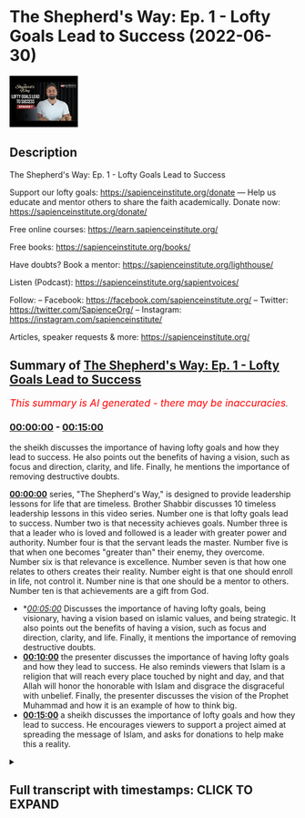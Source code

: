 # The Shepherd's Way: Ep. 1 - Lofty Goals Lead to Success (2022-06-30)

![alt The Shepherd's Way: Ep. 1 - Lofty Goals Lead to Success](y_HOuCxRdvs.jpg "The Shepherd's Way: Ep. 1 - Lofty Goals Lead to Success")

## Description

The Shepherd's Way: Ep. 1 - Lofty Goals Lead to Success

Support our lofty goals:
https://sapienceinstitute.org/donate
—
Help us educate and mentor others to share the faith academically.
Donate now: https://sapienceinstitute.org/donate/ 

Free online courses: https://learn.sapienceinstitute.org/

Free books: https://sapienceinstitute.org/books/

Have doubts? Book a mentor: https://sapienceinstitute.org/lighthouse/

Listen (Podcast): https://sapienceinstitute.org/sapientvoices/

Follow:
– Facebook: https://facebook.com/sapienceinstitute.org/ 
– Twitter: https://twitter.com/SapienceOrg/ 
– Instagram: https://instagram.com/sapienceinstitute/ 

Articles, speaker requests & more: https://sapienceinstitute.org/

## Summary of [The Shepherd's Way: Ep. 1 - Lofty Goals Lead to Success](https://www.youtube.com/watch?v=y_HOuCxRdvs)


*<span style="color:red; font-size:125%">This summary is AI generated - there may be inaccuracies</span>. [](/)*

### [00:00:00](https://www.youtube.com/watch?v=y_HOuCxRdvs&t=0) - [00:15:00](https://www.youtube.com/watch?v=y_HOuCxRdvs&t=900)

 the sheikh discusses the importance of having lofty goals and how they lead to success. He also points out the benefits of having a vision, such as focus and direction, clarity, and life. Finally, he mentions the importance of removing destructive doubts.

**[00:00:00](https://www.youtube.com/watch?v=y_HOuCxRdvs&t=0)**  series, "The Shepherd's Way," is designed to provide leadership lessons for life that are timeless. Brother Shabbir discusses 10 timeless leadership lessons in this video series. Number one is that lofty goals lead to success. Number two is that necessity achieves goals. Number three is that a leader who is loved and followed is a leader with greater power and authority. Number four is that the servant leads the master. Number five is that when one becomes "greater than" their enemy, they overcome. Number six is that relevance is excellence. Number seven is that how one relates to others creates their reality. Number eight is that one should enroll in life, not control it. Number nine is that one should be a mentor to others. Number ten is that achievements are a gift from God.
* **[00:05:00](https://www.youtube.com/watch?v=y_HOuCxRdvs&t=300)* Discusses the importance of having lofty goals, being visionary, having a vision based on islamic values, and being strategic. It also points out the benefits of having a vision, such as focus and direction, clarity, and life. Finally, it mentions the importance of removing destructive doubts.
* **[00:10:00](https://www.youtube.com/watch?v=y_HOuCxRdvs&t=600)**  the presenter discusses the importance of having lofty goals and how they lead to success. He also reminds viewers that Islam is a religion that will reach every place touched by night and day, and that Allah will honor the honorable with Islam and disgrace the disgraceful with unbelief. Finally, the presenter discusses the vision of the Prophet Muhammad and how it is an example of how to think big.
* **[00:15:00](https://www.youtube.com/watch?v=y_HOuCxRdvs&t=900)**  a sheikh discusses the importance of lofty goals and how they lead to success. He encourages viewers to support a project aimed at spreading the message of Islam, and asks for donations to help make this a reality.

<details><summary><h2>Full transcript with timestamps: CLICK TO EXPAND</h2></summary>

[0:00:16](https://youtu.be/y_HOuCxRdvs?t=16) brothers and sisters and friends and  
[0:00:18](https://youtu.be/y_HOuCxRdvs?t=18) welcome to the sapience institute  
[0:00:21](https://youtu.be/y_HOuCxRdvs?t=21) vulhija series the shepherd's way  
[0:00:25](https://youtu.be/y_HOuCxRdvs?t=25) timeless  
[0:00:26](https://youtu.be/y_HOuCxRdvs?t=26) leadership lessons for life  
[0:00:28](https://youtu.be/y_HOuCxRdvs?t=28) endower so what is this series all about  
[0:00:32](https://youtu.be/y_HOuCxRdvs?t=32) brothers and sisters  
[0:00:35](https://youtu.be/y_HOuCxRdvs?t=35) sapiens institute's vision is  
[0:00:38](https://youtu.be/y_HOuCxRdvs?t=38) a world that receives the message of  
[0:00:40](https://youtu.be/y_HOuCxRdvs?t=40) islam  
[0:00:41](https://youtu.be/y_HOuCxRdvs?t=41) and our strategic focus  
[0:00:44](https://youtu.be/y_HOuCxRdvs?t=44) is that we  
[0:00:46](https://youtu.be/y_HOuCxRdvs?t=46) as a team  
[0:00:47](https://youtu.be/y_HOuCxRdvs?t=47) defend and share islam academically and  
[0:00:50](https://youtu.be/y_HOuCxRdvs?t=50) intellectually  
[0:00:51](https://youtu.be/y_HOuCxRdvs?t=51) and we train  
[0:00:53](https://youtu.be/y_HOuCxRdvs?t=53) and empower and develop others to do so  
[0:00:56](https://youtu.be/y_HOuCxRdvs?t=56) the same  
[0:00:58](https://youtu.be/y_HOuCxRdvs?t=58) part of this  
[0:01:00](https://youtu.be/y_HOuCxRdvs?t=60) is creating leaders  
[0:01:03](https://youtu.be/y_HOuCxRdvs?t=63) and this is very significant  
[0:01:05](https://youtu.be/y_HOuCxRdvs?t=65) so we felt  
[0:01:07](https://youtu.be/y_HOuCxRdvs?t=67) it was of paramount importance  
[0:01:09](https://youtu.be/y_HOuCxRdvs?t=69) to  
[0:01:11](https://youtu.be/y_HOuCxRdvs?t=71) empower you  
[0:01:12](https://youtu.be/y_HOuCxRdvs?t=72) with timeless  
[0:01:14](https://youtu.be/y_HOuCxRdvs?t=74) leadership  
[0:01:15](https://youtu.be/y_HOuCxRdvs?t=75) lessons  
[0:01:16](https://youtu.be/y_HOuCxRdvs?t=76) in order to facilitate your journey to  
[0:01:19](https://youtu.be/y_HOuCxRdvs?t=79) go out there in the world in order for  
[0:01:22](https://youtu.be/y_HOuCxRdvs?t=82) the world to receive the message of  
[0:01:23](https://youtu.be/y_HOuCxRdvs?t=83) islam and for you to become  
[0:01:27](https://youtu.be/y_HOuCxRdvs?t=87) a leader so you can share and defend  
[0:01:29](https://youtu.be/y_HOuCxRdvs?t=89) islam academically and intellectually  
[0:01:34](https://youtu.be/y_HOuCxRdvs?t=94) and brothers and sisters  
[0:01:37](https://youtu.be/y_HOuCxRdvs?t=97) it is extremely important for us to have  
[0:01:41](https://youtu.be/y_HOuCxRdvs?t=101) these lessons not only  
[0:01:44](https://youtu.be/y_HOuCxRdvs?t=104) in our tower life in sharing and  
[0:01:46](https://youtu.be/y_HOuCxRdvs?t=106) defending islam academically and  
[0:01:48](https://youtu.be/y_HOuCxRdvs?t=108) intellectually but also in our private  
[0:01:51](https://youtu.be/y_HOuCxRdvs?t=111) lives too  
[0:01:53](https://youtu.be/y_HOuCxRdvs?t=113) if i were to summarize  
[0:01:54](https://youtu.be/y_HOuCxRdvs?t=114) the whole series  
[0:01:56](https://youtu.be/y_HOuCxRdvs?t=116) i will define it in the following way  
[0:02:00](https://youtu.be/y_HOuCxRdvs?t=120) be principled  
[0:02:02](https://youtu.be/y_HOuCxRdvs?t=122) if you had a choice  
[0:02:04](https://youtu.be/y_HOuCxRdvs?t=124) between power  
[0:02:06](https://youtu.be/y_HOuCxRdvs?t=126) authority and principles  
[0:02:09](https://youtu.be/y_HOuCxRdvs?t=129) and you chose power and authority over  
[0:02:12](https://youtu.be/y_HOuCxRdvs?t=132) principles  
[0:02:14](https://youtu.be/y_HOuCxRdvs?t=134) your power  
[0:02:16](https://youtu.be/y_HOuCxRdvs?t=136) will become your weakness  
[0:02:18](https://youtu.be/y_HOuCxRdvs?t=138) and if you chose principles  
[0:02:21](https://youtu.be/y_HOuCxRdvs?t=141) over power  
[0:02:23](https://youtu.be/y_HOuCxRdvs?t=143) your principles will become your  
[0:02:25](https://youtu.be/y_HOuCxRdvs?t=145) strength  
[0:02:26](https://youtu.be/y_HOuCxRdvs?t=146) allah subhanahu wa'ta'ala says in  
[0:02:28](https://youtu.be/y_HOuCxRdvs?t=148) chapter 11 verse 49  
[0:02:30](https://youtu.be/y_HOuCxRdvs?t=150) so be patient  
[0:02:32](https://youtu.be/y_HOuCxRdvs?t=152) surely the ultimate outcome belongs only  
[0:02:35](https://youtu.be/y_HOuCxRdvs?t=155) to the righteous  
[0:02:37](https://youtu.be/y_HOuCxRdvs?t=157) brothers and sisters  
[0:02:38](https://youtu.be/y_HOuCxRdvs?t=158) these timeless lessons  
[0:02:41](https://youtu.be/y_HOuCxRdvs?t=161) can be derived from my own experience  
[0:02:44](https://youtu.be/y_HOuCxRdvs?t=164) many of you may not know  
[0:02:46](https://youtu.be/y_HOuCxRdvs?t=166) but i was the ceo of i era from april  
[0:02:52](https://youtu.be/y_HOuCxRdvs?t=172) 2017 to around february  
[0:02:55](https://youtu.be/y_HOuCxRdvs?t=175) 2020  
[0:02:57](https://youtu.be/y_HOuCxRdvs?t=177) and alhamdulillah  
[0:02:58](https://youtu.be/y_HOuCxRdvs?t=178) by the will and mercy and grace of allah  
[0:03:01](https://youtu.be/y_HOuCxRdvs?t=181) subhanahu wa ta'ala we increased  
[0:03:06](https://youtu.be/y_HOuCxRdvs?t=186) international operations by over a  
[0:03:08](https://youtu.be/y_HOuCxRdvs?t=188) thousand percent  
[0:03:09](https://youtu.be/y_HOuCxRdvs?t=189) and we increased our funding by over 500  
[0:03:13](https://youtu.be/y_HOuCxRdvs?t=193) percent  
[0:03:14](https://youtu.be/y_HOuCxRdvs?t=194) in may 2020 i was given the mandate to  
[0:03:19](https://youtu.be/y_HOuCxRdvs?t=199) lead and set up sapience institute  
[0:03:22](https://youtu.be/y_HOuCxRdvs?t=202) and this involved developing its vision  
[0:03:25](https://youtu.be/y_HOuCxRdvs?t=205) and implementing its strategy  
[0:03:29](https://youtu.be/y_HOuCxRdvs?t=209) and i've realized brothers and sisters  
[0:03:32](https://youtu.be/y_HOuCxRdvs?t=212) that these lessons  
[0:03:34](https://youtu.be/y_HOuCxRdvs?t=214) and the principles that you can derive  
[0:03:36](https://youtu.be/y_HOuCxRdvs?t=216) from these lessons are timeless and much  
[0:03:39](https://youtu.be/y_HOuCxRdvs?t=219) needed so brothers and sisters in this  
[0:03:42](https://youtu.be/y_HOuCxRdvs?t=222) series we're going to be unpacking 10  
[0:03:45](https://youtu.be/y_HOuCxRdvs?t=225) timeless leadership lessons  
[0:03:48](https://youtu.be/y_HOuCxRdvs?t=228) and let me summarize them for you now  
[0:03:50](https://youtu.be/y_HOuCxRdvs?t=230) number one lofty goals lead to success  
[0:03:54](https://youtu.be/y_HOuCxRdvs?t=234) in other words  
[0:03:55](https://youtu.be/y_HOuCxRdvs?t=235) be visionary number two necessity  
[0:03:57](https://youtu.be/y_HOuCxRdvs?t=237) achieves in other words be strategic  
[0:04:01](https://youtu.be/y_HOuCxRdvs?t=241) number three a leader loved is a leader  
[0:04:04](https://youtu.be/y_HOuCxRdvs?t=244) followed  
[0:04:05](https://youtu.be/y_HOuCxRdvs?t=245) in other words be empathic be  
[0:04:07](https://youtu.be/y_HOuCxRdvs?t=247) compassionate  
[0:04:08](https://youtu.be/y_HOuCxRdvs?t=248) number four the servant leads the master  
[0:04:12](https://youtu.be/y_HOuCxRdvs?t=252) concedes in other words be a servant  
[0:04:16](https://youtu.be/y_HOuCxRdvs?t=256) number five when you become  
[0:04:18](https://youtu.be/y_HOuCxRdvs?t=258) you overcome in other words be  
[0:04:21](https://youtu.be/y_HOuCxRdvs?t=261) courageous  
[0:04:22](https://youtu.be/y_HOuCxRdvs?t=262) number six  
[0:04:23](https://youtu.be/y_HOuCxRdvs?t=263) relevance is excellence in other words  
[0:04:27](https://youtu.be/y_HOuCxRdvs?t=267) be wise  
[0:04:28](https://youtu.be/y_HOuCxRdvs?t=268) number seven the enemy is the enemy in  
[0:04:33](https://youtu.be/y_HOuCxRdvs?t=273) other words  
[0:04:34](https://youtu.be/y_HOuCxRdvs?t=274) be  
[0:04:35](https://youtu.be/y_HOuCxRdvs?t=275) egoless or  
[0:04:37](https://youtu.be/y_HOuCxRdvs?t=277) as egoless as you can be  
[0:04:39](https://youtu.be/y_HOuCxRdvs?t=279) number eight  
[0:04:40](https://youtu.be/y_HOuCxRdvs?t=280) enroll don't control  
[0:04:43](https://youtu.be/y_HOuCxRdvs?t=283) in other words be an example  
[0:04:46](https://youtu.be/y_HOuCxRdvs?t=286) number nine how you relate is what you  
[0:04:49](https://youtu.be/y_HOuCxRdvs?t=289) create  
[0:04:50](https://youtu.be/y_HOuCxRdvs?t=290) in other words be a mentor number ten  
[0:04:54](https://youtu.be/y_HOuCxRdvs?t=294) achievements  
[0:04:55](https://youtu.be/y_HOuCxRdvs?t=295) are divine gifts  
[0:04:57](https://youtu.be/y_HOuCxRdvs?t=297) in other words be grateful  
[0:05:00](https://youtu.be/y_HOuCxRdvs?t=300) now yes some of these statements are  
[0:05:02](https://youtu.be/y_HOuCxRdvs?t=302) ambiguous you may not know what they  
[0:05:04](https://youtu.be/y_HOuCxRdvs?t=304) mean but this is the whole point of the  
[0:05:06](https://youtu.be/y_HOuCxRdvs?t=306) series to unpack them and to give you  
[0:05:08](https://youtu.be/y_HOuCxRdvs?t=308) these timeless lessons  
[0:05:10](https://youtu.be/y_HOuCxRdvs?t=310) now the whole basis of this series  
[0:05:13](https://youtu.be/y_HOuCxRdvs?t=313) is based on a hadith from the prophet  
[0:05:15](https://youtu.be/y_HOuCxRdvs?t=315) sallallahu alaihi wasallam  
[0:05:17](https://youtu.be/y_HOuCxRdvs?t=317) when he said  
[0:05:18](https://youtu.be/y_HOuCxRdvs?t=318) every one of you is a shepherd and is  
[0:05:21](https://youtu.be/y_HOuCxRdvs?t=321) responsible for his flock  
[0:05:24](https://youtu.be/y_HOuCxRdvs?t=324) so these timeless  
[0:05:26](https://youtu.be/y_HOuCxRdvs?t=326) leadership lessons  
[0:05:28](https://youtu.be/y_HOuCxRdvs?t=328) yes they can be applied and they should  
[0:05:30](https://youtu.be/y_HOuCxRdvs?t=330) be applied in a tower context when we're  
[0:05:32](https://youtu.be/y_HOuCxRdvs?t=332) sharing islam academically and  
[0:05:35](https://youtu.be/y_HOuCxRdvs?t=335) intellectually but they can also be  
[0:05:37](https://youtu.be/y_HOuCxRdvs?t=337) applied in every aspect of your life  
[0:05:40](https://youtu.be/y_HOuCxRdvs?t=340) including your personal life so the  
[0:05:42](https://youtu.be/y_HOuCxRdvs?t=342) first lesson brothers and sisters is  
[0:05:44](https://youtu.be/y_HOuCxRdvs?t=344) lofty goals lead to success what does  
[0:05:46](https://youtu.be/y_HOuCxRdvs?t=346) this mean  
[0:05:47](https://youtu.be/y_HOuCxRdvs?t=347) this means be visionary have a vision  
[0:05:50](https://youtu.be/y_HOuCxRdvs?t=350) now what is a vision now professor  
[0:05:53](https://youtu.be/y_HOuCxRdvs?t=353) stanley ridgeley defines a vision as an  
[0:05:57](https://youtu.be/y_HOuCxRdvs?t=357) articulation of a powerful achievable  
[0:05:59](https://youtu.be/y_HOuCxRdvs?t=359) and motivating stretch goal  
[0:06:01](https://youtu.be/y_HOuCxRdvs?t=361) now i don't want to unpack all the  
[0:06:03](https://youtu.be/y_HOuCxRdvs?t=363) nuances behind this definition but i  
[0:06:05](https://youtu.be/y_HOuCxRdvs?t=365) think in our context  
[0:06:08](https://youtu.be/y_HOuCxRdvs?t=368) it's  
[0:06:09](https://youtu.be/y_HOuCxRdvs?t=369) more appropriate to define a vision as  
[0:06:12](https://youtu.be/y_HOuCxRdvs?t=372) where you want to see the world and  
[0:06:14](https://youtu.be/y_HOuCxRdvs?t=374) where you see yourself  
[0:06:16](https://youtu.be/y_HOuCxRdvs?t=376) in where you want to see the world  
[0:06:18](https://youtu.be/y_HOuCxRdvs?t=378) so those two things are going to be  
[0:06:19](https://youtu.be/y_HOuCxRdvs?t=379) connected let me give an example  
[0:06:22](https://youtu.be/y_HOuCxRdvs?t=382) here's  
[0:06:23](https://youtu.be/y_HOuCxRdvs?t=383) where i want to see the world a world  
[0:06:26](https://youtu.be/y_HOuCxRdvs?t=386) led by islam  
[0:06:27](https://youtu.be/y_HOuCxRdvs?t=387) okay that's the global vision what about  
[0:06:29](https://youtu.be/y_HOuCxRdvs?t=389) my individual personal vision that  
[0:06:32](https://youtu.be/y_HOuCxRdvs?t=392) connects to that well  
[0:06:34](https://youtu.be/y_HOuCxRdvs?t=394) in that context  
[0:06:37](https://youtu.be/y_HOuCxRdvs?t=397) my personal vision would be that i am  
[0:06:39](https://youtu.be/y_HOuCxRdvs?t=399) led by islam and can lead with islamic  
[0:06:42](https://youtu.be/y_HOuCxRdvs?t=402) principles so as you can see  
[0:06:44](https://youtu.be/y_HOuCxRdvs?t=404) the vision for the world the global  
[0:06:46](https://youtu.be/y_HOuCxRdvs?t=406) vision and my personal individual vision  
[0:06:49](https://youtu.be/y_HOuCxRdvs?t=409) are connected  
[0:06:51](https://youtu.be/y_HOuCxRdvs?t=411) now from an islamic perspective brothers  
[0:06:52](https://youtu.be/y_HOuCxRdvs?t=412) and sisters a vision should be based on  
[0:06:54](https://youtu.be/y_HOuCxRdvs?t=414) three main things the love of allah  
[0:06:57](https://youtu.be/y_HOuCxRdvs?t=417) certainty and islamic values okay what  
[0:07:00](https://youtu.be/y_HOuCxRdvs?t=420) does this mean  
[0:07:01](https://youtu.be/y_HOuCxRdvs?t=421) when we say the love of allah it means  
[0:07:03](https://youtu.be/y_HOuCxRdvs?t=423) it should be done for his sake and that  
[0:07:05](https://youtu.be/y_HOuCxRdvs?t=425) you should seek the best in this life  
[0:07:07](https://youtu.be/y_HOuCxRdvs?t=427) and the best in the life to come  
[0:07:10](https://youtu.be/y_HOuCxRdvs?t=430) when we say  
[0:07:11](https://youtu.be/y_HOuCxRdvs?t=431) it must be based on certainty it should  
[0:07:13](https://youtu.be/y_HOuCxRdvs?t=433) be based on core islamic principles  
[0:07:17](https://youtu.be/y_HOuCxRdvs?t=437) and  
[0:07:18](https://youtu.be/y_HOuCxRdvs?t=438) in the unwavering belief in allah and  
[0:07:21](https://youtu.be/y_HOuCxRdvs?t=441) his messenger sallallahu alaihi wasallam  
[0:07:24](https://youtu.be/y_HOuCxRdvs?t=444) and that would mean that we affirm  
[0:07:26](https://youtu.be/y_HOuCxRdvs?t=446) tawheed the oneness of allah and in this  
[0:07:29](https://youtu.be/y_HOuCxRdvs?t=449) context that we rely on him because  
[0:07:32](https://youtu.be/y_HOuCxRdvs?t=452) everything that happens in this cosmos  
[0:07:35](https://youtu.be/y_HOuCxRdvs?t=455) happens because of the irrada the will  
[0:07:37](https://youtu.be/y_HOuCxRdvs?t=457) and kudra power of allah subhanallah  
[0:07:40](https://youtu.be/y_HOuCxRdvs?t=460) so our vision brothers and sisters must  
[0:07:41](https://youtu.be/y_HOuCxRdvs?t=461) be based on islamic values this means it  
[0:07:44](https://youtu.be/y_HOuCxRdvs?t=464) should please allah let's unpack this a  
[0:07:46](https://youtu.be/y_HOuCxRdvs?t=466) little bit  
[0:07:48](https://youtu.be/y_HOuCxRdvs?t=468) it means brothers and sisters that we  
[0:07:50](https://youtu.be/y_HOuCxRdvs?t=470) should ask the following profound  
[0:07:52](https://youtu.be/y_HOuCxRdvs?t=472) question  
[0:07:53](https://youtu.be/y_HOuCxRdvs?t=473) what is  
[0:07:55](https://youtu.be/y_HOuCxRdvs?t=475) most pleasing to allah  
[0:07:57](https://youtu.be/y_HOuCxRdvs?t=477) in this context i repeat  
[0:08:01](https://youtu.be/y_HOuCxRdvs?t=481) what is most pleasing to allah in this  
[0:08:05](https://youtu.be/y_HOuCxRdvs?t=485) context this is extremely significant  
[0:08:07](https://youtu.be/y_HOuCxRdvs?t=487) brothers and sisters because it would  
[0:08:09](https://youtu.be/y_HOuCxRdvs?t=489) elevate our gain we'll have more barakah  
[0:08:12](https://youtu.be/y_HOuCxRdvs?t=492) in our work in our private life and our  
[0:08:14](https://youtu.be/y_HOuCxRdvs?t=494) public life  
[0:08:16](https://youtu.be/y_HOuCxRdvs?t=496) because we're not just going to say what  
[0:08:18](https://youtu.be/y_HOuCxRdvs?t=498) is permissible and what is impermissible  
[0:08:20](https://youtu.be/y_HOuCxRdvs?t=500) it's not just the halal and haram don't  
[0:08:22](https://youtu.be/y_HOuCxRdvs?t=502) get me wrong the halal  
[0:08:25](https://youtu.be/y_HOuCxRdvs?t=505) is pleasing to allah  
[0:08:27](https://youtu.be/y_HOuCxRdvs?t=507) but in islamic ethics there is a  
[0:08:29](https://youtu.be/y_HOuCxRdvs?t=509) hierarchy of values there is a hierarchy  
[0:08:33](https://youtu.be/y_HOuCxRdvs?t=513) of what is permissible meaning some  
[0:08:35](https://youtu.be/y_HOuCxRdvs?t=515) things that are permissible are less  
[0:08:37](https://youtu.be/y_HOuCxRdvs?t=517) pleasing  
[0:08:38](https://youtu.be/y_HOuCxRdvs?t=518) than others we should seek the higher  
[0:08:41](https://youtu.be/y_HOuCxRdvs?t=521) value and we will have barakah in our  
[0:08:44](https://youtu.be/y_HOuCxRdvs?t=524) private and public lives brothers and  
[0:08:47](https://youtu.be/y_HOuCxRdvs?t=527) sisters  
[0:08:49](https://youtu.be/y_HOuCxRdvs?t=529) now there are various benefits of having  
[0:08:50](https://youtu.be/y_HOuCxRdvs?t=530) a vision number one it provides focus  
[0:08:53](https://youtu.be/y_HOuCxRdvs?t=533) and direction why because you know where  
[0:08:55](https://youtu.be/y_HOuCxRdvs?t=535) you're going number two it gives you  
[0:08:57](https://youtu.be/y_HOuCxRdvs?t=537) clarity  
[0:08:58](https://youtu.be/y_HOuCxRdvs?t=538) because you know how to get there and  
[0:09:00](https://youtu.be/y_HOuCxRdvs?t=540) that's going to make more sense when we  
[0:09:04](https://youtu.be/y_HOuCxRdvs?t=544) address  
[0:09:04](https://youtu.be/y_HOuCxRdvs?t=544) the second lesson which is necessity  
[0:09:07](https://youtu.be/y_HOuCxRdvs?t=547) achieves in other words have a strategy  
[0:09:10](https://youtu.be/y_HOuCxRdvs?t=550) be strategic  
[0:09:12](https://youtu.be/y_HOuCxRdvs?t=552) number three it gives you life  
[0:09:15](https://youtu.be/y_HOuCxRdvs?t=555) especially if we connect our vision to  
[0:09:18](https://youtu.be/y_HOuCxRdvs?t=558) the pleasure of allah  
[0:09:20](https://youtu.be/y_HOuCxRdvs?t=560) as allah says in the quran all you who  
[0:09:23](https://youtu.be/y_HOuCxRdvs?t=563) have believed respond to the call of  
[0:09:25](https://youtu.be/y_HOuCxRdvs?t=565) allah and his messenger to that which  
[0:09:28](https://youtu.be/y_HOuCxRdvs?t=568) gives you life number four  
[0:09:30](https://youtu.be/y_HOuCxRdvs?t=570) it removes doubt  
[0:09:32](https://youtu.be/y_HOuCxRdvs?t=572) why because your vision is based on  
[0:09:35](https://youtu.be/y_HOuCxRdvs?t=575) certainty and interestingly the 14th  
[0:09:37](https://youtu.be/y_HOuCxRdvs?t=577) century theologian ibn kaiyum al-jawshi  
[0:09:40](https://youtu.be/y_HOuCxRdvs?t=580) said  
[0:09:41](https://youtu.be/y_HOuCxRdvs?t=581) regarding the fitna of shubohat  
[0:09:44](https://youtu.be/y_HOuCxRdvs?t=584) regarding the trial or tribulation of  
[0:09:46](https://youtu.be/y_HOuCxRdvs?t=586) destructive doubts  
[0:09:48](https://youtu.be/y_HOuCxRdvs?t=588) this is due to having a weak vision and  
[0:09:51](https://youtu.be/y_HOuCxRdvs?t=591) a lack of knowledge so he linked having  
[0:09:54](https://youtu.be/y_HOuCxRdvs?t=594) a weak vision to shubhat destructive  
[0:09:57](https://youtu.be/y_HOuCxRdvs?t=597) doubts number five it saves time because  
[0:10:00](https://youtu.be/y_HOuCxRdvs?t=600) you know what needs to be done number  
[0:10:02](https://youtu.be/y_HOuCxRdvs?t=602) six it helps shape your environment and  
[0:10:05](https://youtu.be/y_HOuCxRdvs?t=605) your social circles because your vision  
[0:10:07](https://youtu.be/y_HOuCxRdvs?t=607) defines you therefore the way you relate  
[0:10:10](https://youtu.be/y_HOuCxRdvs?t=610) to other people will be based in that  
[0:10:12](https://youtu.be/y_HOuCxRdvs?t=612) context  
[0:10:13](https://youtu.be/y_HOuCxRdvs?t=613) number seven  
[0:10:15](https://youtu.be/y_HOuCxRdvs?t=615) it provides motivation and keeps you  
[0:10:17](https://youtu.be/y_HOuCxRdvs?t=617) going why  
[0:10:18](https://youtu.be/y_HOuCxRdvs?t=618) because you have a vision now you see  
[0:10:20](https://youtu.be/y_HOuCxRdvs?t=620) the end goal number eight  
[0:10:22](https://youtu.be/y_HOuCxRdvs?t=622) it helps you transcend petty issues and  
[0:10:24](https://youtu.be/y_HOuCxRdvs?t=624) life's obstacles because your vision is  
[0:10:27](https://youtu.be/y_HOuCxRdvs?t=627) the bigger picture and it's linked to  
[0:10:29](https://youtu.be/y_HOuCxRdvs?t=629) allah's pleasure therefore you will  
[0:10:30](https://youtu.be/y_HOuCxRdvs?t=630) always ask what is most pleasing to  
[0:10:33](https://youtu.be/y_HOuCxRdvs?t=633) allah it won't be just about yourself  
[0:10:36](https://youtu.be/y_HOuCxRdvs?t=636) number nine it gives you a framework for  
[0:10:38](https://youtu.be/y_HOuCxRdvs?t=638) decision making why because your life  
[0:10:41](https://youtu.be/y_HOuCxRdvs?t=641) will be aligned to your vision  
[0:10:44](https://youtu.be/y_HOuCxRdvs?t=644) so here are some key questions to help  
[0:10:46](https://youtu.be/y_HOuCxRdvs?t=646) build your  
[0:10:47](https://youtu.be/y_HOuCxRdvs?t=647) world vision your global vision and your  
[0:10:50](https://youtu.be/y_HOuCxRdvs?t=650) personal individual vision that would  
[0:10:52](https://youtu.be/y_HOuCxRdvs?t=652) link to your world vision  
[0:10:54](https://youtu.be/y_HOuCxRdvs?t=654) the first question is where do you want  
[0:10:56](https://youtu.be/y_HOuCxRdvs?t=656) to see the world  
[0:10:58](https://youtu.be/y_HOuCxRdvs?t=658) the second question is where do you see  
[0:11:01](https://youtu.be/y_HOuCxRdvs?t=661) yourself  
[0:11:02](https://youtu.be/y_HOuCxRdvs?t=662) in where you want to see the world so  
[0:11:04](https://youtu.be/y_HOuCxRdvs?t=664) here are some further questions to help  
[0:11:06](https://youtu.be/y_HOuCxRdvs?t=666) you develop your world and personal  
[0:11:10](https://youtu.be/y_HOuCxRdvs?t=670) vision  
[0:11:11](https://youtu.be/y_HOuCxRdvs?t=671) what are you passionate about  
[0:11:13](https://youtu.be/y_HOuCxRdvs?t=673) what are you competent in what drives  
[0:11:15](https://youtu.be/y_HOuCxRdvs?t=675) you what do you desire  
[0:11:17](https://youtu.be/y_HOuCxRdvs?t=677) what do you think and talk about the  
[0:11:18](https://youtu.be/y_HOuCxRdvs?t=678) most what is important to you how do  
[0:11:21](https://youtu.be/y_HOuCxRdvs?t=681) your close friends and family describe  
[0:11:23](https://youtu.be/y_HOuCxRdvs?t=683) you  
[0:11:25](https://youtu.be/y_HOuCxRdvs?t=685) now brothers and sisters before you even  
[0:11:27](https://youtu.be/y_HOuCxRdvs?t=687) answer these questions it's very  
[0:11:29](https://youtu.be/y_HOuCxRdvs?t=689) important to think big  
[0:11:32](https://youtu.be/y_HOuCxRdvs?t=692) thinking big means think akira think the  
[0:11:36](https://youtu.be/y_HOuCxRdvs?t=696) hereafter link your vision to the  
[0:11:38](https://youtu.be/y_HOuCxRdvs?t=698) hereafter  
[0:11:40](https://youtu.be/y_HOuCxRdvs?t=700) the hereafter is eternal this dunya this  
[0:11:42](https://youtu.be/y_HOuCxRdvs?t=702) world is finite  
[0:11:44](https://youtu.be/y_HOuCxRdvs?t=704) and allah tells us to think big and  
[0:11:47](https://youtu.be/y_HOuCxRdvs?t=707) thinking big means you want the best in  
[0:11:49](https://youtu.be/y_HOuCxRdvs?t=709) this world and the best in the hereafter  
[0:11:51](https://youtu.be/y_HOuCxRdvs?t=711) but if you just want a portion of this  
[0:11:53](https://youtu.be/y_HOuCxRdvs?t=713) world then you will not be successful  
[0:11:55](https://youtu.be/y_HOuCxRdvs?t=715) what does allah say in the second  
[0:11:57](https://youtu.be/y_HOuCxRdvs?t=717) chapter verses 200 and 201  
[0:12:01](https://youtu.be/y_HOuCxRdvs?t=721) there are those among mankind who say  
[0:12:03](https://youtu.be/y_HOuCxRdvs?t=723) our lord give us good of this world  
[0:12:07](https://youtu.be/y_HOuCxRdvs?t=727) and they have no portion of the  
[0:12:09](https://youtu.be/y_HOuCxRdvs?t=729) hereafter  
[0:12:10](https://youtu.be/y_HOuCxRdvs?t=730) and there are those who say our lord  
[0:12:12](https://youtu.be/y_HOuCxRdvs?t=732) give us good of this world and the  
[0:12:14](https://youtu.be/y_HOuCxRdvs?t=734) hereafter so allah is indicating that  
[0:12:17](https://youtu.be/y_HOuCxRdvs?t=737) our success  
[0:12:19](https://youtu.be/y_HOuCxRdvs?t=739) lies in thinking big which means wanting  
[0:12:21](https://youtu.be/y_HOuCxRdvs?t=741) the best in this life and the hereafter  
[0:12:24](https://youtu.be/y_HOuCxRdvs?t=744) if you just want the best in this life  
[0:12:26](https://youtu.be/y_HOuCxRdvs?t=746) you will get no portion in the hereafter  
[0:12:29](https://youtu.be/y_HOuCxRdvs?t=749) and thinking big is part of the son of  
[0:12:30](https://youtu.be/y_HOuCxRdvs?t=750) the prophet sallallahu alaihi wasallam  
[0:12:32](https://youtu.be/y_HOuCxRdvs?t=752) for example  
[0:12:34](https://youtu.be/y_HOuCxRdvs?t=754) in hadith that is narrated by ibn maja  
[0:12:36](https://youtu.be/y_HOuCxRdvs?t=756) and you could find it in muslin ahmed  
[0:12:38](https://youtu.be/y_HOuCxRdvs?t=758) the prophet sallallahu alaihi wasallam  
[0:12:40](https://youtu.be/y_HOuCxRdvs?t=760) said if you ask allah for jannah for  
[0:12:43](https://youtu.be/y_HOuCxRdvs?t=763) paradise  
[0:12:44](https://youtu.be/y_HOuCxRdvs?t=764) specifically ask him for al-firdous the  
[0:12:48](https://youtu.be/y_HOuCxRdvs?t=768) highest level of paradise for it is the  
[0:12:51](https://youtu.be/y_HOuCxRdvs?t=771) highest level of jannah and think big  
[0:12:53](https://youtu.be/y_HOuCxRdvs?t=773) brothers and sisters because allahu  
[0:12:56](https://youtu.be/y_HOuCxRdvs?t=776) akbar allah is greater allah is greater  
[0:12:59](https://youtu.be/y_HOuCxRdvs?t=779) than any of our perceived limitations  
[0:13:02](https://youtu.be/y_HOuCxRdvs?t=782) our limited experiences and what we  
[0:13:04](https://youtu.be/y_HOuCxRdvs?t=784) consider to be obstacles remember  
[0:13:07](https://youtu.be/y_HOuCxRdvs?t=787) everything happens because of the will  
[0:13:09](https://youtu.be/y_HOuCxRdvs?t=789) and power of allah  
[0:13:11](https://youtu.be/y_HOuCxRdvs?t=791) nothing escapes his  
[0:13:13](https://youtu.be/y_HOuCxRdvs?t=793) nothing escapes his kudra  
[0:13:15](https://youtu.be/y_HOuCxRdvs?t=795) do not be bounded by our negative  
[0:13:18](https://youtu.be/y_HOuCxRdvs?t=798) self-talk and negative limited  
[0:13:21](https://youtu.be/y_HOuCxRdvs?t=801) experiences and perceptions rely on  
[0:13:23](https://youtu.be/y_HOuCxRdvs?t=803) allah who is boundless free of  
[0:13:27](https://youtu.be/y_HOuCxRdvs?t=807) limitation now brothers and sisters to  
[0:13:29](https://youtu.be/y_HOuCxRdvs?t=809) help us think big  
[0:13:31](https://youtu.be/y_HOuCxRdvs?t=811) we should look into the sunnah of the  
[0:13:32](https://youtu.be/y_HOuCxRdvs?t=812) prophet sallallahu alaihi wasallam look  
[0:13:35](https://youtu.be/y_HOuCxRdvs?t=815) at the prophet muhammad  
[0:13:39](https://youtu.be/y_HOuCxRdvs?t=819) to see  
[0:13:40](https://youtu.be/y_HOuCxRdvs?t=820) how to think big  
[0:13:43](https://youtu.be/y_HOuCxRdvs?t=823) the prophet sallallahu alaihi wasallam  
[0:13:45](https://youtu.be/y_HOuCxRdvs?t=825) said and this is narrated by  
[0:13:47](https://youtu.be/y_HOuCxRdvs?t=827) imam ahmed and it's an authentic hadith  
[0:13:50](https://youtu.be/y_HOuCxRdvs?t=830) he said this matter in other words islam  
[0:13:54](https://youtu.be/y_HOuCxRdvs?t=834) will certainly reach every place touched  
[0:13:56](https://youtu.be/y_HOuCxRdvs?t=836) by the night and day allah will not  
[0:13:58](https://youtu.be/y_HOuCxRdvs?t=838) leave a house or residence but that  
[0:14:01](https://youtu.be/y_HOuCxRdvs?t=841) allah will cause his religion to enter  
[0:14:03](https://youtu.be/y_HOuCxRdvs?t=843) it  
[0:14:04](https://youtu.be/y_HOuCxRdvs?t=844) by which the honourable will be honored  
[0:14:06](https://youtu.be/y_HOuCxRdvs?t=846) and the disgraceful will be disgraced  
[0:14:09](https://youtu.be/y_HOuCxRdvs?t=849) allah will honor the honorable with  
[0:14:10](https://youtu.be/y_HOuCxRdvs?t=850) islam and he would disgrace the  
[0:14:13](https://youtu.be/y_HOuCxRdvs?t=853) disgraceful with unbelief  
[0:14:16](https://youtu.be/y_HOuCxRdvs?t=856) look at the vision of the prophet  
[0:14:17](https://youtu.be/y_HOuCxRdvs?t=857) sallallahu alaihi wasallam  
[0:14:20](https://youtu.be/y_HOuCxRdvs?t=860) basically his vision was  
[0:14:22](https://youtu.be/y_HOuCxRdvs?t=862) islam will enter every home in the world  
[0:14:26](https://youtu.be/y_HOuCxRdvs?t=866) so to conclude brothers and sisters our  
[0:14:28](https://youtu.be/y_HOuCxRdvs?t=868) first episode of our hija series  
[0:14:31](https://youtu.be/y_HOuCxRdvs?t=871) remember that lofty goals  
[0:14:34](https://youtu.be/y_HOuCxRdvs?t=874) lead to success  
[0:14:36](https://youtu.be/y_HOuCxRdvs?t=876) and think big because allahu akbar allah  
[0:14:40](https://youtu.be/y_HOuCxRdvs?t=880) is greater and make sure your vision is  
[0:14:43](https://youtu.be/y_HOuCxRdvs?t=883) linked to the love of allah  
[0:14:46](https://youtu.be/y_HOuCxRdvs?t=886) certainty  
[0:14:47](https://youtu.be/y_HOuCxRdvs?t=887) in allah and his messenger sallallahu  
[0:14:50](https://youtu.be/y_HOuCxRdvs?t=890) alaihi wasallam and it's based on the  
[0:14:52](https://youtu.be/y_HOuCxRdvs?t=892) timeless islamic values now to end  
[0:14:55](https://youtu.be/y_HOuCxRdvs?t=895) brothers and sisters i like to remind  
[0:14:57](https://youtu.be/y_HOuCxRdvs?t=897) you that we are experiencing the very  
[0:14:58](https://youtu.be/y_HOuCxRdvs?t=898) special days of bulhija and remember and  
[0:15:01](https://youtu.be/y_HOuCxRdvs?t=901) as you know  
[0:15:02](https://youtu.be/y_HOuCxRdvs?t=902) the deeds performed during these days  
[0:15:06](https://youtu.be/y_HOuCxRdvs?t=906) are more rewardable than the deeds  
[0:15:09](https://youtu.be/y_HOuCxRdvs?t=909) performed during the days of ramadan  
[0:15:11](https://youtu.be/y_HOuCxRdvs?t=911) so we ask you brothers and sisters for  
[0:15:14](https://youtu.be/y_HOuCxRdvs?t=914) you to support  
[0:15:15](https://youtu.be/y_HOuCxRdvs?t=915) our vision the vision of sapience  
[0:15:19](https://youtu.be/y_HOuCxRdvs?t=919) institute which is a world that receives  
[0:15:22](https://youtu.be/y_HOuCxRdvs?t=922) the message of islam  
[0:15:25](https://youtu.be/y_HOuCxRdvs?t=925) so please support us brothers and  
[0:15:26](https://youtu.be/y_HOuCxRdvs?t=926) sisters  
[0:15:27](https://youtu.be/y_HOuCxRdvs?t=927) click the button or the link below and  
[0:15:30](https://youtu.be/y_HOuCxRdvs?t=930) donate now  
</details>
